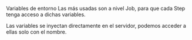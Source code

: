Variables de entorno
Las más usadas son a nivel Job, para que cada Step tenga acceso a dichas variables.

<!-- env: -->

<!-- Example
name:
on:
jobs:
  job-name:
    runs-on: 
    env:
        MY_VAR: valor
    steps:
 -->

 Las variables se inyectan directamente en el servidor, podemos acceder a ellas solo con el nombre.